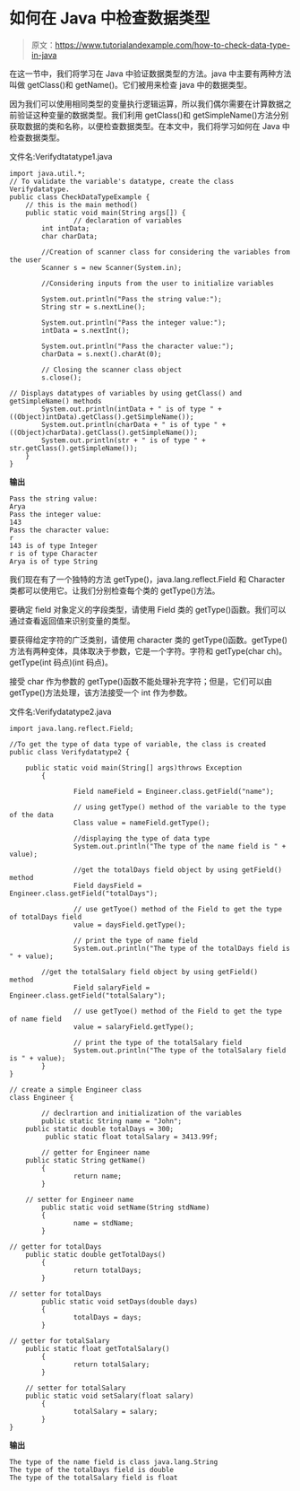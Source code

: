 # 如何在 Java 中检查数据类型

> 原文：<https://www.tutorialandexample.com/how-to-check-data-type-in-java>

在这一节中，我们将学习在 Java 中验证数据类型的方法。java 中主要有两种方法叫做 getClass()和 getName()。它们被用来检查 java 中的数据类型。

因为我们可以使用相同类型的变量执行逻辑运算，所以我们偶尔需要在计算数据之前验证这种变量的数据类型。我们利用 getClass()和 getSimpleName()方法分别获取数据的类和名称，以便检查数据类型。在本文中，我们将学习如何在 Java 中检查数据类型。

文件名:Verifydtatatype1.java

```
import java.util.*;  
// To validate the variable's datatype, create the class Verifydatatype.
public class CheckDataTypeExample {  
    // this is the main method() 
    public static void main(String args[]) {  
                // declaration of variables
        int intData;  
        char charData;  

        //Creation of scanner class for considering the variables from the user
        Scanner s = new Scanner(System.in);  

        //Considering inputs from the user to initialize variables  

        System.out.println("Pass the string value:");  
        String str = s.nextLine();  

        System.out.println("Pass the integer value:");  
        intData = s.nextInt();  

        System.out.println("Pass the character value:");  
        charData = s.next().charAt(0);  

        // Closing the scanner class object
        s.close();  

// Displays datatypes of variables by using getClass() and getSimpleName() methods  
        System.out.println(intData + " is of type " + ((Object)intData).getClass().getSimpleName());  
        System.out.println(charData + " is of type " + ((Object)charData).getClass().getSimpleName());  
        System.out.println(str + " is of type " + str.getClass().getSimpleName());  
    }  
} 
```

**输出**

```
Pass the string value:
Arya
Pass the integer value:
143
Pass the character value:
r
143 is of type Integer
r is of type Character
Arya is of type String
```

我们现在有了一个独特的方法 getType()，java.lang.reflect.Field 和 Character 类都可以使用它。让我们分别检查每个类的 getType()方法。

要确定 field 对象定义的字段类型，请使用 Field 类的 getType()函数。我们可以通过查看返回值来识别变量的类型。

要获得给定字符的广泛类别，请使用 character 类的 getType()函数。getType()方法有两种变体，具体取决于参数，它是一个字符。字符和 getType(char ch)。getType(int 码点)(int 码点)。

接受 char 作为参数的 getType()函数不能处理补充字符；但是，它们可以由 getType()方法处理，该方法接受一个 int 作为参数。

文件名:Verifydatatype2.java

```
import java.lang.reflect.Field;  

//To get the type of data type of variable, the class is created 
public class Verifydatatype2 {  

    public static void main(String[] args)throws Exception  
        {  

                Field nameField = Engineer.class.getField("name");  

                // using getType() method of the variable to the type of the data  
                Class value = nameField.getType();  

                //displaying the type of data type
                System.out.println("The type of the name field is " + value);  

                //get the totalDays field object by using getField() method  
                Field daysField = Engineer.class.getField("totalDays");  

                // use getTyoe() method of the Field to get the type of totalDays field  
                value = daysField.getType();  

                // print the type of name field  
                System.out.println("The type of the totalDays field is " + value);  

        //get the totalSalary field object by using getField() method  
                Field salaryField = Engineer.class.getField("totalSalary");  

                // use getTyoe() method of the Field to get the type of name field  
                value = salaryField.getType();  

                // print the type of the totalSalary field  
                System.out.println("The type of the totalSalary field is " + value);  
        }  
}  

// create a simple Engineer class  
class Engineer {  

        // declrartion and initialization of the variables 
        public static String name = "John";  
    public static double totalDays = 300;  
         public static float totalSalary = 3413.99f;  

        // getter for Engineer name  
    public static String getName()  
        {  
                return name;  
        }  

    // setter for Engineer name  
        public static void setName(String stdName)  
        {  
                name = stdName;  
        }  

// getter for totalDays  
    public static double getTotalDays()  
        {  
                return totalDays;  
        }     

// setter for totalDays  
        public static void setDays(double days)  
        {  
                totalDays = days;  
        }  

// getter for totalSalary  
    public static float getTotalSalary()  
        {  
                return totalSalary;  
        }  

    // setter for totalSalary  
    public static void setSalary(float salary)  
        {  
                totalSalary = salary;  
        }     
} 
```

**输出**

```
The type of the name field is class java.lang.String
The type of the totalDays field is double
The type of the totalSalary field is float 
```